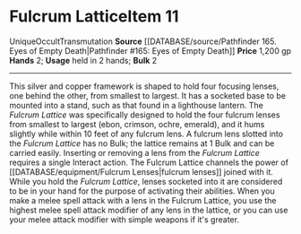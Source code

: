 ﻿---
bulk: '2'
hands: '2'
id: '943'
item_category: Other
level: '11'
name: Fulcrum Lattice
price: 1,200 gp
rarity: Unique
school: Transmutation
source: '[[DATABASE/source/Pathfinder 165. Eyes of Empty Death|Pathfinder #165: Eyes
  of Empty Death]]'
subcategory: other
trait:
- '[[DATABASE/trait/Occult|Occult]]'
- '[[DATABASE/trait/Transmutation|Transmutation]]'
- '[[DATABASE/trait/Unique|Unique]]'
type: Item
usage: held in 2 hands

---
# Fulcrum Lattice<span class="item-type">Item 11</span>

<span class="trait-unique item-trait">Unique</span><span class="item-trait">Occult</span><span class="item-trait">Transmutation</span>
**Source** [[DATABASE/source/Pathfinder 165. Eyes of Empty Death|Pathfinder #165: Eyes of Empty Death]]
**Price** 1,200 gp
**Hands** 2; **Usage** held in 2 hands; **Bulk** 2

---
This silver and copper framework is shaped to hold four focusing lenses, one behind the other, from smallest to largest. It has a socketed base to be mounted into a stand, such as that found in a lighthouse lantern. The _Fulcrum Lattice_ was specifically designed to hold the four fulcrum lenses from smallest to largest (ebon, crimson, ochre, emerald), and it hums slightly while within 10 feet of any fulcrum lens. A fulcrum lens slotted into the _Fulcrum Lattice_ has no Bulk; the lattice remains at 1 Bulk and can be carried easily. Inserting or removing a lens from the _Fulcrum Lattice_ requires a single Interact action.
 The Fulcrum Lattice channels the power of [[DATABASE/equipment/Fulcrum Lenses|fulcrum lenses]] joined with it. While you hold the _Fulcrum Lattice_, lenses socketed into it are considered to be in your hand for the purpose of activating their abilities. When you make a melee spell attack with a lens in the Fulcrum Lattice, you use the highest melee spell attack modifier of any lens in the lattice, or you can use your melee attack modifier with simple weapons if it's greater.